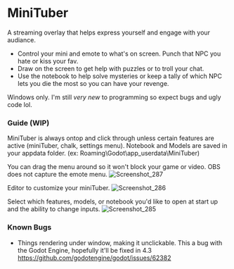 # MiniTuber

A streaming overlay that helps express yourself and engage with your audiance.


- Control your mini and emote to what's on screen. Punch that NPC you hate or kiss your fav.
- Draw on the screen to get help with puzzles or to troll your chat.
- Use the notebook to help solve mysteries or keep a tally of which NPC lets you die the most so you can have your revenge.

Windows only. I'm still *very new* to programming so expect bugs and ugly code lol.

### Guide (WIP)

MiniTuber is always ontop and click through unless certain features are active (miniTuber, chalk, settings menu).
Notebook and Models are saved in your appdata folder. (ex: Roaming\Godot\app_userdata\MiniTuber)

You can drag the menu around so it won't block your game or video. OBS does not capture the emote menu.
![Screenshot_287](https://github.com/PinkWisp/MiniTuber/assets/44570252/27f0a08c-1d15-4de8-9cfc-e5342d257202)

Editor to customize your miniTuber. 
![Screenshot_286](https://github.com/PinkWisp/MiniTuber/assets/44570252/92dc2965-2a62-4399-8947-714e667b5628)

Select which features, models, or notebook you'd like to open at start up and the ability to change inputs.
![Screenshot_285](https://github.com/PinkWisp/MiniTuber/assets/44570252/ce82ade6-5481-4a5d-ac09-46487619c68e)


### Known Bugs

- Things rendering under window, making it unclickable. This a bug with the Godot Engine, hopefully it'll be fixed in 4.3 https://github.com/godotengine/godot/issues/62382
